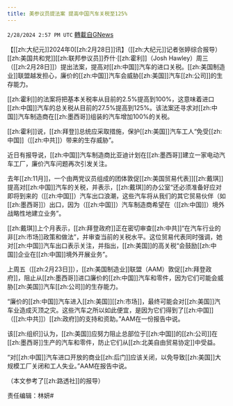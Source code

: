 ```yaml
---
title: 美参议员提法案 提高中国汽车关税至125%
---
```

`2/28/2024 2:57 PM UTC` [轉載自GNews](https://gnews.org/articles/2350075)

【[[zh:大纪元]]2024年0[[zh:2月28日]]讯】（[[zh:大纪元]]记者张婷综合报导）[[zh:美国共和党]][[zh:联邦参议员]]乔什‧[[zh:霍利]]（Josh Hawley）周三（[[zh:2月28日]]）提出法案，提高对[[zh:中国]]汽车的进口关税。[[zh:美国制造业]]联盟越发担心，廉价的[[zh:中国]]汽车会威胁[[zh:美国]]汽车[[zh:公司]]的生存能力。

[[zh:霍利]]的法案将把基本关税率从目前的2.5%提高到100%，这意味着进口[[zh:中国]]汽车的总关税从目前的27.5%提高到125%。该法案还寻求对[[zh:中国]]汽车制造商在[[zh:墨西哥]]组装的汽车增加100%的关税。

[[zh:霍利]]说，[[zh:拜登]]总统应采取措施，保护[[zh:美国]]汽车工人“免受[[zh:中国]]（[[zh:中共]]）带来的生存威胁”。

近日有报导说，[[zh:中国]]汽车制造商比亚迪计划在[[zh:墨西哥]]建立一家电动汽车工厂，廉价汽车问题再次引发关注。

去年[[zh:11月]]，一个由两党议员组成的团体敦促[[zh:美国贸易代表]][[zh:戴琪]]提高对[[zh:中国]]汽车的关税，并表示，[[zh:戴琪]]的办公室“还必须准备好应对即将到来的（[[zh:中国]]）汽车出口浪潮，这些汽车将从我们的其它贸易伙伴（如[[zh:墨西哥]]）出口，因为（[[zh:中国]]）汽车制造商希望在（[[zh:中国]]）境外战略性地建立业务”。

[[zh:戴琪]]上个月表示，[[zh:拜登政府]]正在密切审查[[zh:中共]]“在汽车行业的非[[zh:市场]]政策和做法”，并审查当前的关税水平。这位贸易代表同时强调，她对[[zh:中国]]汽车出口表示关注，并指出，[[zh:美国]]的高关税“会鼓励[[zh:中国]]企业在[[zh:中国]]境外开展业务”。

上周五（[[zh:2月23日]]），[[zh:美国制造业]]联盟（AAM）敦促[[zh:拜登政府]]，阻止从[[zh:墨西哥]]进口廉价的[[zh:中国]]汽车和零件，因为它们可能会威胁[[zh:美国]]汽车[[zh:公司]]的生存能力。

“廉价的[[zh:中国]]汽车进入[[zh:美国]][[zh:市场]]，最终可能会对[[zh:美国]]汽车业造成灭顶之灾。这些汽车之所以如此便宜，是因为它们得到了[[zh:中国]]（[[zh:中共]]）[[zh:政府]]的支持和资助。”AAM在一份报告中说。

该[[zh:组织]]认为，[[zh:美国]]应努力阻止总部位于[[zh:中国]]的[[zh:公司]]在[[zh:墨西哥]]生产的汽车和零件，防止它们从[[zh:北美自由贸易协定]]中受益。

“对[[zh:中国]]汽车进口开放的商业[[zh:后门]]应该关闭，以免导致[[zh:美国]]大规模工厂关闭和工人失业。”AAM在报告中说。

（本文参考了[[zh:路透社]]的报导）

责任编辑：林妍#
